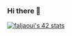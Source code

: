 ### Hi there 👋

<!--
**successfulfadwa/successfulfadwa** is a ✨ _special_ ✨ repository because its `README.md` (this file) appears on your GitHub profile.

Here are some ideas to get you started:

- 🔭 I’m currently working on ...
- 🌱 I’m currently learning ...
- 👯 I’m looking to collaborate on ...
- 🤔 I’m looking for help with ...
- 💬 Ask me about ...
- 📫 How to reach me: ...
- 😄 Pronouns: ...
- ⚡ Fun fact: ...
-->

<!-- https://badge42.vercel.app/api/v2/cl3vffdbc002609jy3rk58js7/stats?cursusId=21&coalitionId=75 -->
[![faljaoui's 42 stats](https://badge42.vercel.app/api/v2/cl3vffdbc002609jy3rk58js7/stats?cursusId=21&coalitionId=75)](https://github.com/JaeSeoKim/badge42)

